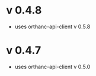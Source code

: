 v 0.4.8
=======

- uses orthanc-api-client v 0.5.8

v 0.4.7
=======

- uses orthanc-api-client v 0.5.0
